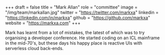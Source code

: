 +++
draft = false
title = "Mark Allan"
role = "committee"
image = "/img/team/markallan.jpg"
twitter = "https://twitter.com/markxa"
linkedin = "https://linkedin.com/in/markxa"
github = "https://github.com/markxa"
website = "https://markxa.com"
+++

Mark has learnt from a lot of mistakes, the latest of which was to try organising a developer conference. He started coding on an ICL mainframe in the mid-70's, but these days his happy place is reactive UIs with serverless cloud back-ends.